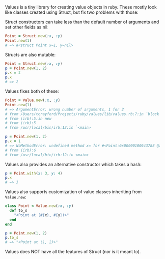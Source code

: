 Values is a tiny library for creating value objects in ruby.
These mostly look like classes created using Struct, but fix two problems with those:

Struct constructors can take less than the default number of arguments and set other fields as nil:

```ruby
Point = Struct.new(:x, :y)
Point.new(1)
# => #<struct Point x=1, y=nil>
```

Structs are also mutable:

```ruby
Point = Struct.new(:x, :y)
p = Point.new(1, 2)
p.x = 2
p.x
# => 2
```

Values fixes both of these:

```ruby
Point = Value.new(:x, :y)
Point.new(1)
# => ArgumentError: wrong number of arguments, 1 for 2
# from /Users/tcrayford/Projects/ruby/values/lib/values.rb:7:in `block (2 levels) in new
# from (irb):5:in new
# from (irb):5
# from /usr/local/bin/irb:12:in `<main>

p = Point.new(1, 2)
p.x = 1
# => NoMethodError: undefined method x= for #<Point:0x00000100943788 @x=0, @y=1>
# from (irb):6
# from /usr/local/bin/irb:12:in <main>
```

Values also provides an alternative constructor which takes a hash:

```ruby
p = Point.with(x: 3, y: 4)
p.x
# => 3
```

Values also supports customization of value classes inheriting from `Value.new`:

```ruby
class Point < Value.new(:x, :y)
  def to_s
    "<Point at (#{x}, #{y})>"
  end
end

p = Point.new(1, 2)
p.to_s
# => "<Point at (1, 2)>"
```

Values does NOT have all the features of Struct (nor is it meant to).
